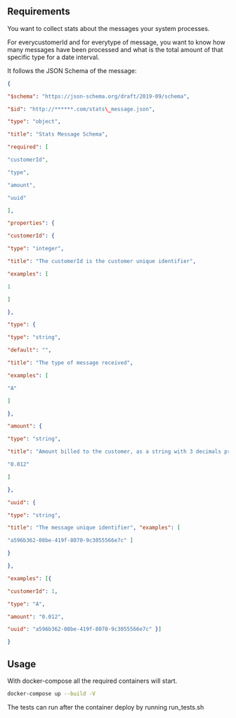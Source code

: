 ## Requirements

You want to collect stats about the messages your system processes.

For everycustomerId and for everytype of message, you want to know how many messages have been processed and what is the total amount of that specific type for a date interval.

It follows the JSON Schema of the message:

```json
{

"$schema": "https://json-schema.org/draft/2019-09/schema",

"$id": "http://******.com/stats\_message.json",

"type": "object",

"title": "Stats Message Schema",

"required": [

"customerId",

"type",

"amount",

"uuid"

],

"properties": {

"customerId": {

"type": "integer",

"title": "The customerId is the customer unique identifier",

"examples": [

1

]

},

"type": {

"type": "string",

"default": "",

"title": "The type of message received",

"examples": [

"A"

]

},

"amount": {

"type": "string",

"title": "Amount billed to the customer, as a string with 3 decimals precision", "examples": [

"0.012"

]

},

"uuid": {

"type": "string",

"title": "The message unique identifier", "examples": [

"a596b362-08be-419f-8070-9c3055566e7c" ]

}

},

"examples": [{

"customerId": 1,

"type": "A",

"amount": "0.012",

"uuid": "a596b362-08be-419f-8070-9c3055566e7c" }]

}
```

## Usage

With docker-compose all the required containers will start.
```bash
docker-compose up --build -V
```
The tests can run after the container deploy by running run_tests.sh
